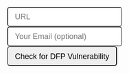 <!-- Global site tag (gtag.js) - Google Analytics -->
<!-- Google Analytics -->
<script>
window.ga=window.ga||function(){(ga.q=ga.q||[]).push(arguments)};ga.l=+new Date;
ga('create', 'UA-1241000-12', 'auto');
ga('send', 'pageview');
</script>
<script async src='https://www.google-analytics.com/analytics.js'></script>
<!-- End Google Analytics -->


<style>
    
    .input-lg {
    height: 46px;
    padding: 10px 16px;
    font-size: 18px;
    line-height: 1.3333333;
    border-radius: 6px;
}
</style>

<form method="get" action="https://3xaar5y426.execute-api.us-east-1.amazonaws.com/prod/dfp-vuln-checker" id="checkurl">
    <input name="url" id="url" class="input-lg" placeholder="URL"/>
    <input name="email" id="email" class="input-lg" placeholder="Your Email (optional)"/> <br/>
    <input type="submit" value="Check for DFP Vulnerability" class="input-lg"/>
</form>

<script>
 
  
  var lambdaurl = 'https://3xaar5y426.execute-api.us-east-1.amazonaws.com/prod/dfp-vuln-checker';
  

  
  var form = document.getElementById('checkurl');

  // Adds a listener for the "submit" event.
  form.addEventListener('submit', function(event) {


    //event.preventDefault();
    var url = '', email = '';
    try{
      url = (form.url.value || event.srcElement.url.value);
      email = (form.email.value || event.srcElement.email.value);
    }catch(e){}
    
    ga('send', {
            hitType: 'event',
            eventCategory: 'Check URL',
            eventAction: 'submit',
            eventLabel: url + ' ' + email,
            transport: 'beacon' 
    });
    
    lambdaurl += '?url=' + url;
    //tracker.send("event", "CheckURL", "submit", url + ' ' + email);
    
    //setTimeout(function(){window.location = lambdaurl}, 200);
    
  });


</script>


